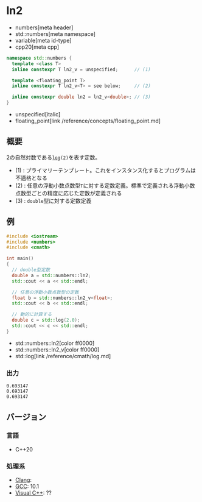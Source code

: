 # ln2
* numbers[meta header]
* std::numbers[meta namespace]
* variable[meta id-type]
* cpp20[meta cpp]

```cpp
namespace std::numbers {
  template <class T>
  inline constexpr T ln2_v = unspecified;      // (1)

  template <floating_point T>
  inline constexpr T ln2_v<T> = see below;     // (2)

  inline constexpr double ln2 = ln2_v<double>; // (3)
}
```
* unspecified[italic]
* floating_point[link /reference/concepts/floating_point.md]

## 概要
2の自然対数である[`log`](/reference/cmath/log.md)`(2)`を表す定数。

- (1) : プライマリーテンプレート。これをインスタンス化するとプログラムは不適格となる
- (2) : 任意の浮動小数点数型`T`に対する定数定義。標準で定義される浮動小数点数型ごとの精度に応じた定数が定義される
- (3) : `double`型に対する定数定義


## 例
```cpp example
#include <iostream>
#include <numbers>
#include <cmath>

int main()
{
  // double型定数
  double a = std::numbers::ln2;
  std::cout << a << std::endl;

  // 任意の浮動小数点数型の定数
  float b = std::numbers::ln2_v<float>;
  std::cout << b << std::endl;

  // 動的に計算する
  double c = std::log(2.0);
  std::cout << c << std::endl;
}
```
* std::numbers::ln2[color ff0000]
* std::numbers::ln2_v[color ff0000]
* std::log[link /reference/cmath/log.md]

### 出力
```
0.693147
0.693147
0.693147
```

## バージョン
### 言語
- C++20

### 処理系
- [Clang](/implementation.md#clang):
- [GCC](/implementation.md#gcc): 10.1
- [Visual C++](/implementation.md#visual_cpp): ??
